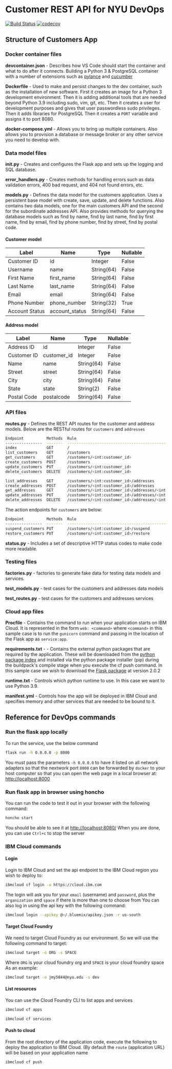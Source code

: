 # Customer REST API for NYU DevOps

[![Build Status](https://github.com/jm9498/customers/actions/workflows/tdd.yml/badge.svg)](https://github.com/jm9498/customers/actions)
[![codecov](https://codecov.io/gh/devops-customers/customers/branch/main/graph/badge.svg?token=W0KHFZOJ4B)](https://codecov.io/gh/devops-customers/customers)

## Structure of Customers App

### Docker container files

**devcontainer.json** - Describes how VS Code should start the container and what to do after it connects. Building a Python 3 & PostgreSQL container with a number of extensions such as [pylance](https://marketplace.visualstudio.com/items?itemName=ms-python.vscode-pylance) and [cucumber](https://cucumber.io/docs/installation/python/)

**Dockerfile** - Used to make and persist changes to the dev container, such as the installation of new software.
First it creates an image for a Python 3 development environment.
Then it is adding additional tools that are needed beyond Python 3.9 including sudo, vim, git, etc.
Then it creates a user for development purposes and gives that user passwordless sudo privileges.
Then it adds libraries for PostgreSQL
Then it creates a `PORT` variable and assigns it to port 8080.

**docker-compose.yml** - Allows you to bring up multiple containers. Also allows you to provision a database or message broker or any other service you need to develop with.

### Data model files

****init**.py** - Creates and configures the Flask app and sets up the logging and SQL database.

**error_handlers.py** - Creates methods for handling errors such as data validation errors, 400 bad request, and 404 not found errors, etc.

**models.py** - Defines the data model for the customers application. Uses a persistent base model with create, save, update, and delete functions. Also contains two data models, one for the main customers API and the second for the subordinate addresses API.
Also provides methods for querying the database models such as find by name, find by last name, find by first name, find by email, find by phone number, find by street, find by postal code.  

#### Customer model

| Label          | Name           | Type       | Nullable |
|----------------|----------------|------------|----------|
| Customer ID    | id             | Integer    | False    |
| Username       | name           | String(64) | False    |
| First Name     | first_name     | String(64) | False    |
| Last Name      | last_name      | String(64) | False    |
| Email          | email          | String(64) | False    |
| Phone Number   | phone_number   | String(32) | True     |
| Account Status | account_status | String(64) | False    |

#### Address model

| Label          | Name           | Type       | Nullable |
|----------------|----------------|------------|----------|
| Address ID     | id             | Integer    | False    |
| Customer ID    | customer_id    | Integer    | False    |
| Name           | name           | String(64) | False    |
| Street         | street         | String(64) | False    |
| City           | city           | String(64) | False    |
| State          | state          | String(2)  | False    |
| Postal Code    | postalcode     | String(64) | False    |

### API files

**routes.py** - Defines the REST API routes for the customer and address models. Below are the RESTful routes for `customers` and `addresses`

```bash
Endpoint          Methods  Rule
----------------  -------  -----------------------------------------------------
index             GET      /
list_customers    GET      /customers
get_customers     GET      /customers/<int:customer_id>
create_customers  POST     /customers
update_customers  PUT      /customers/<int:customer_id>
delete_customers  DELETE   /customers/<int:customer_id>

list_addresses    GET      /customers/<int:customer_id>/addresses
create_addresses  POST     /customers/<int:customer_id>/addresses
get_addresses     GET      /customers/<int:customer_id>/addresses/<int:address_id>
update_addresses  PUT      /customers/<int:customer_id>/addresses/<int:address_id>
delete_addresses  DELETE   /customers/<int:customer_id>/addresses/<int:address_id>
```

The action endpoints for `customers` are below:

```bash
Endpoint          Methods  Rule
----------------  -------  -----------------------------------------------------
suspend_customers PUT      /customers/<int:customer_id>/suspend
restore_customers PUT      /customers/<int:customer_id>/restore
```

**status.py** - Includes a set of descriptive HTTP status codes to make code more readable.

### Testing files

**factories.py** - factories to generate fake data for testing data models and services.

**test_models.py** - test cases for the customers and addresses data models

**test_routes.py** - test cases for the customers and addresses services

### Cloud app files

**Procfile** - Contains the command to run when your application starts on IBM Cloud. It is represented in the form `web: <command>` where `<command>` in this sample case is to run the `gunicorn` command and passing in the location of the Flask app as `service:app`.

**requirements.txt** - - Contains the external python packages that are required by the application. These will be downloaded from the [python package index](https://pypi.python.org/pypi/) and installed via the python package installer (pip) during the buildpack's compile stage when you execute the cf push command. In this sample case we wish to download the [Flask package](https://pypi.python.org/pypi/Flask) at version 2.0.2

**runtime.txt** - Controls which python runtime to use. In this case we want to use Python 3.9.

**manifest.yml** - Controls how the app will be deployed in IBM Cloud and specifies memory and other services that are needed to be bound to it.

## Reference for DevOps commands

### Run the flask app locally

To run the service, use the below command

```bash
flask run -h 0.0.0.0 -p 8000
```

You must pass the parameters `-h 0.0.0.0` to have it listed on all network adapters so that the nextwork port `8000` can be forwarded by `docker` to your host computer so that you can open the web page in a local browser at: <http://localhost:8000>

### Run flask app in browser using honcho

You can run the code to test it out in your browser with the following command:

```bash
honcho start
```

You should be able to see it at <http://localhost:8080/>
When you are done, you can use `Ctrl+c` to stop the server

### IBM Cloud commands

#### Login

Login to IBM Cloud and set the api endpoint to the IBM Cloud region you wish to deploy to:

```bash
ibmcloud cf login -a https://cloud.ibm.com
```

The login will ask you for your `email` (username) and `password`, plus the `organization` and `space` if there is more than one to choose from
You can also log in using the api key with the following command:

```bash
ibmcloud login --apikey @~/.bluemix/apikey.json -r us-south
```

#### Target Cloud Foundry

We need to target Cloud Foundry as our environment. So we will use the following command to target:

```bash
ibmcloud target -o ORG -s SPACE
```

Where `ORG` is your cloud foundry org and `SPACE` is your cloud foundry space
As an example:

```bash
ibmcloud target -o jmy5844@nyu.edu -s dev
```

#### List resources

You can use the Cloud Foundry CLI to list apps and services

```bash
ibmcloud cf apps
```

```bash
ibmcloud cf services
```

#### Push to cloud

From the root directory of the application code, execute the following to deploy the application to IBM Cloud. (By default the `route` (application URL) will be based on your application name

```bash
ibmcloud cf push
